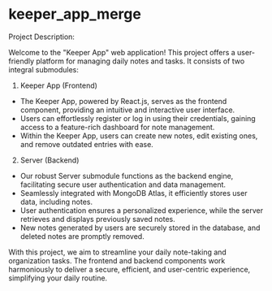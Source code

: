 # keeper_app_merge
Project Description:

Welcome to the "Keeper App" web application! This project offers a user-friendly platform for managing daily notes and tasks. It consists of two integral submodules:

1. Keeper App (Frontend)

* The Keeper App, powered by React.js, serves as the frontend component, providing an intuitive and interactive user interface.
* Users can effortlessly register or log in using their credentials, gaining access to a feature-rich dashboard for note management.
* Within the Keeper App, users can create new notes, edit existing ones, and remove outdated entries with ease.
2. Server (Backend)

* Our robust Server submodule functions as the backend engine, facilitating secure user authentication and data management.
* Seamlessly integrated with MongoDB Atlas, it efficiently stores user data, including notes.
* User authentication ensures a personalized experience, while the server retrieves and displays previously saved notes.
* New notes generated by users are securely stored in the database, and deleted notes are promptly removed.

With this project, we aim to streamline your daily note-taking and organization tasks. The frontend and backend components work harmoniously to deliver a secure, efficient, and user-centric experience, simplifying your daily routine.

